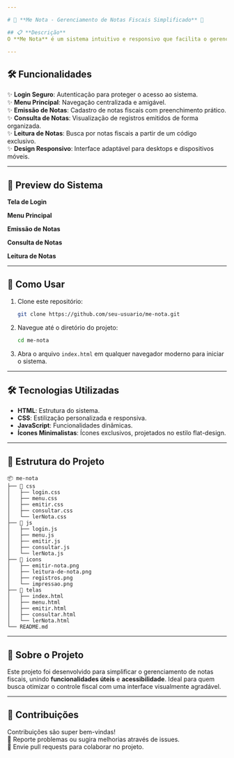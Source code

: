 ```yaml
---

# 🌟 **Me Nota - Gerenciamento de Notas Fiscais Simplificado** 🌟

## 📋 **Descrição**
O **Me Nota** é um sistema intuitivo e responsivo que facilita o gerenciamento de notas fiscais para pequenas empresas e autônomos. A plataforma permite **emissão, consulta e leitura de notas fiscais**, garantindo uma experiência simples e eficiente, com design minimalista e funcional.

---
```


## 🛠️ **Funcionalidades**
✨ **Login Seguro**: Autenticação para proteger o acesso ao sistema.  
✨ **Menu Principal**: Navegação centralizada e amigável.  
✨ **Emissão de Notas**: Cadastro de notas fiscais com preenchimento prático.  
✨ **Consulta de Notas**: Visualização de registros emitidos de forma organizada.  
✨ **Leitura de Notas**: Busca por notas fiscais a partir de um código exclusivo.  
✨ **Design Responsivo**: Interface adaptável para desktops e dispositivos móveis.  

---

## 🎨 **Preview do Sistema**
**Tela de Login**  


**Menu Principal**  

**Emissão de Notas**  

**Consulta de Notas**  

**Leitura de Notas**  

---

## 🚀 **Como Usar**
1. Clone este repositório:
   ```bash
   git clone https://github.com/seu-usuario/me-nota.git
   ```
2. Navegue até o diretório do projeto:
   ```bash
   cd me-nota
   ```
3. Abra o arquivo `index.html` em qualquer navegador moderno para iniciar o sistema.

---

## 🛠️ **Tecnologias Utilizadas**
- **HTML**: Estrutura do sistema.
- **CSS**: Estilização personalizada e responsiva.
- **JavaScript**: Funcionalidades dinâmicas.
- **Ícones Minimalistas**: Ícones exclusivos, projetados no estilo flat-design.

---

## 📂 **Estrutura do Projeto**
```
📦 me-nota
├── 📂 css
│   ├── login.css
│   ├── menu.css
│   ├── emitir.css
│   ├── consultar.css
│   └── lerNota.css
├── 📂 js
│   ├── login.js
│   ├── menu.js
│   ├── emitir.js
│   ├── consultar.js
│   └── lerNota.js
├── 📂 icons
│   ├── emitir-nota.png
│   ├── leitura-de-nota.png
│   ├── registros.png
│   └── impressao.png
├── 📂 telas
│   ├── index.html
│   ├── menu.html
│   ├── emitir.html
│   ├── consultar.html
│   └── lerNota.html
└── README.md
```

---

## 🌟 **Sobre o Projeto**
Este projeto foi desenvolvido para simplificar o gerenciamento de notas fiscais, unindo **funcionalidades úteis** e **acessibilidade**. Ideal para quem busca otimizar o controle fiscal com uma interface visualmente agradável.

---

## 🤝 **Contribuições**
Contribuições são super bem-vindas!  
📢 Reporte problemas ou sugira melhorias através de issues.  
📩 Envie pull requests para colaborar no projeto.
